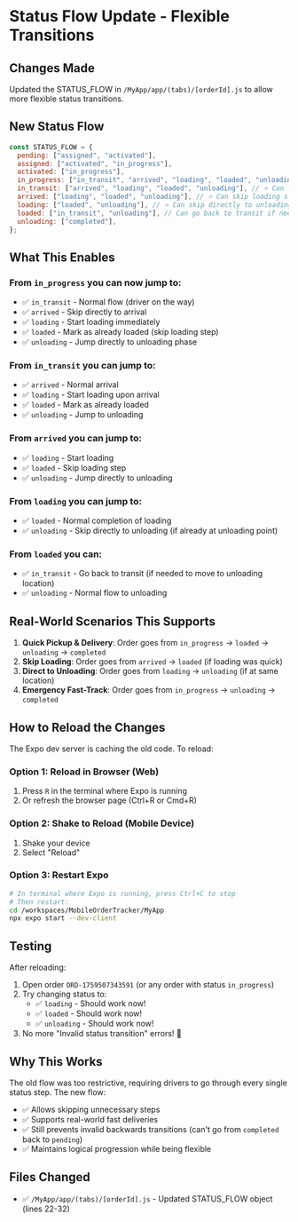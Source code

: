 # Status Flow Update - Flexible Transitions

## Changes Made

Updated the STATUS_FLOW in `/MyApp/app/(tabs)/[orderId].js` to allow more flexible status transitions.

## New Status Flow

```javascript
const STATUS_FLOW = {
  pending: ["assigned", "activated"],
  assigned: ["activated", "in_progress"],
  activated: ["in_progress"],
  in_progress: ["in_transit", "arrived", "loading", "loaded", "unloading"], // ⭐ ALL delivery stages accessible
  in_transit: ["arrived", "loading", "loaded", "unloading"], // ⭐ Can skip ahead
  arrived: ["loading", "loaded", "unloading"], // ⭐ Can skip loading step
  loading: ["loaded", "unloading"], // ⭐ Can skip directly to unloading
  loaded: ["in_transit", "unloading"], // Can go back to transit if needed
  unloading: ["completed"],
};
```

## What This Enables

### From `in_progress` you can now jump to:

- ✅ `in_transit` - Normal flow (driver on the way)
- ✅ `arrived` - Skip directly to arrival
- ✅ `loading` - Start loading immediately
- ✅ `loaded` - Mark as already loaded (skip loading step)
- ✅ `unloading` - Jump directly to unloading phase

### From `in_transit` you can jump to:

- ✅ `arrived` - Normal arrival
- ✅ `loading` - Start loading upon arrival
- ✅ `loaded` - Mark as already loaded
- ✅ `unloading` - Jump to unloading

### From `arrived` you can jump to:

- ✅ `loading` - Start loading
- ✅ `loaded` - Skip loading step
- ✅ `unloading` - Jump directly to unloading

### From `loading` you can jump to:

- ✅ `loaded` - Normal completion of loading
- ✅ `unloading` - Skip directly to unloading (if already at unloading point)

### From `loaded` you can:

- ✅ `in_transit` - Go back to transit (if needed to move to unloading location)
- ✅ `unloading` - Normal flow to unloading

## Real-World Scenarios This Supports

1. **Quick Pickup & Delivery**: Order goes from `in_progress` → `loaded` → `unloading` → `completed`
2. **Skip Loading**: Order goes from `arrived` → `loaded` (if loading was quick)
3. **Direct to Unloading**: Order goes from `loading` → `unloading` (if at same location)
4. **Emergency Fast-Track**: Order goes from `in_progress` → `unloading` → `completed`

## How to Reload the Changes

The Expo dev server is caching the old code. To reload:

### Option 1: Reload in Browser (Web)

1. Press `R` in the terminal where Expo is running
2. Or refresh the browser page (Ctrl+R or Cmd+R)

### Option 2: Shake to Reload (Mobile Device)

1. Shake your device
2. Select "Reload"

### Option 3: Restart Expo

```bash
# In terminal where Expo is running, press Ctrl+C to stop
# Then restart:
cd /workspaces/MobileOrderTracker/MyApp
npx expo start --dev-client
```

## Testing

After reloading:

1. Open order `ORD-1759507343591` (or any order with status `in_progress`)
2. Try changing status to:
   - ✅ `loading` - Should work now!
   - ✅ `loaded` - Should work now!
   - ✅ `unloading` - Should work now!
3. No more "Invalid status transition" errors! 🎉

## Why This Works

The old flow was too restrictive, requiring drivers to go through every single status step. The new flow:

- ✅ Allows skipping unnecessary steps
- ✅ Supports real-world fast deliveries
- ✅ Still prevents invalid backwards transitions (can't go from `completed` back to `pending`)
- ✅ Maintains logical progression while being flexible

## Files Changed

- ✅ `/MyApp/app/(tabs)/[orderId].js` - Updated STATUS_FLOW object (lines 22-32)
